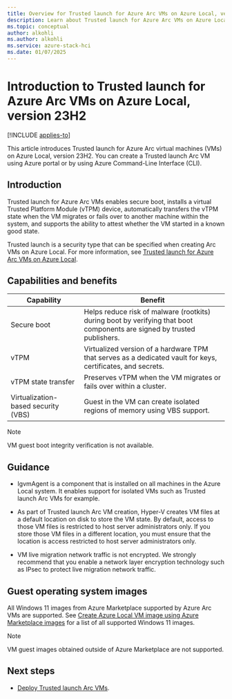 ```yaml
---
title: Overview for Trusted launch for Azure Arc VMs on Azure Local, version 23H2
description: Learn about Trusted launch for Azure Arc VMs on Azure Local, version 23H2.
ms.topic: conceptual
author: alkohli
ms.author: alkohli
ms.service: azure-stack-hci
ms.date: 01/07/2025
---
```


# Introduction to Trusted launch for Azure Arc VMs on Azure Local, version 23H2

[!INCLUDE [applies-to](../includes/hci-applies-to-23h2.md)]

This article introduces Trusted launch for Azure Arc virtual machines (VMs) on Azure Local, version 23H2. You can create a Trusted launch Arc VM using Azure portal or by using Azure Command-Line Interface (CLI).


## Introduction

Trusted launch for Azure Arc VMs enables secure boot, installs a virtual Trusted Platform Module (vTPM) device, automatically transfers the vTPM state when the VM migrates or fails over to another machine within the system, and supports the ability to attest whether the VM started in a known good state.

Trusted launch is a security type that can be specified when creating Arc VMs on Azure Local. For more information, see [Trusted launch for Azure Arc VMs on Azure Local](https://techcommunity.microsoft.com/t5/security-compliance-and-identity/trusted-launch-for-azure-arc-vms-on-azure-stack-hci-version-23h2/ba-p/3978051).

## Capabilities and benefits

| Capability | Benefit |
|----|----|
| Secure boot | Helps reduce risk of malware (rootkits) during boot by verifying that boot components are signed by trusted publishers. |
| vTPM | Virtualized version of a hardware TPM that serves as a dedicated vault for keys, certificates, and secrets.  |
| vTPM state transfer| Preserves vTPM when the VM migrates or fails over within a cluster. |
| Virtualization-based security (VBS) | Guest in the VM can create isolated regions of memory using VBS support. |

> [!NOTE]
> VM guest boot integrity verification is not available.

## Guidance

- IgvmAgent is a component that is installed on all machines in the Azure Local system. It enables support for isolated VMs such as Trusted launch Arc VMs for example.

- As part of Trusted launch Arc VM creation, Hyper-V creates VM files at a default location on disk to store the VM state. By default, access to those VM files is restricted to host server administrators only. If you store those VM files in a different location, you must ensure that the location is access restricted to host server administrators only.

- VM live migration network traffic is not encrypted. We strongly recommend that you enable a network layer encryption technology such as IPsec to protect live migration network traffic.

<!--- VM live migration network traffic is not encrypted. We strongly recommend that you enable IPsec to protect live migration network traffic. For more information, see [Network Recommendations for a Hyper-V Cluster](/previous-versions/windows/it-pro/windows-server-2012-R2-and-2012/dn550728(v=ws.11)#How_to_isolate_the_network_traffic_on_a_Hyper-V_cluster).-->

## Guest operating system images

All Windows 11 images from Azure Marketplace supported by Azure Arc VMs are supported. See [Create Azure Local VM image using Azure Marketplace images](/azure-stack/hci/manage/virtual-machine-image-azure-marketplace?tabs=azurecli) for a list of all supported Windows 11 images.

> [!NOTE]
> VM guest images obtained outside of Azure Marketplace are not supported.

## Next steps

- [Deploy Trusted launch Arc VMs](trusted-launch-vm-deploy.md).
